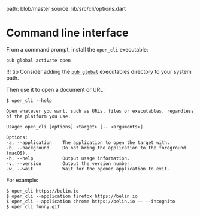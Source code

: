 path: blob/master
source: lib/src/cli/options.dart

# Command line interface
From a command prompt, install the `open_cli` executable:

```shell
pub global activate open
```
!!! tip
    Consider adding the [`pub global`](https://dart.dev/tools/pub/cmd/pub-global) executables directory to your system path.

Then use it to open a document or URL:

```shell
$ open_cli --help

Open whatever you want, such as URLs, files or executables, regardless of the platform you use.

Usage: open_cli [options] <target> [-- <arguments>]

Options:
-a, --application    The application to open the target with.
-b, --background     Do not bring the application to the foreground (macOS).
-h, --help           Output usage information.
-v, --version        Output the version number.
-w, --wait           Wait for the opened application to exit.
```

For example:

```shell
$ open_cli https://belin.io
$ open_cli --application firefox https://belin.io
$ open_cli --application chrome https://belin.io -- --incognito
$ open_cli funny.gif
```
